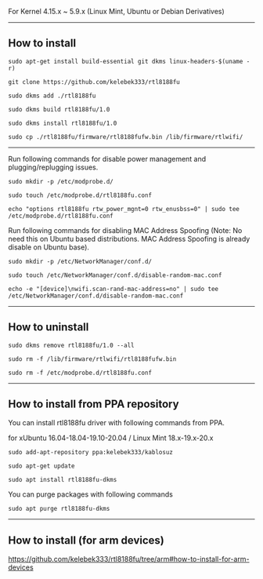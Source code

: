 For Kernel 4.15.x ~ 5.9.x (Linux Mint, Ubuntu or Debian Derivatives)

------------------

## How to install

`sudo apt-get install build-essential git dkms linux-headers-$(uname -r)`

`git clone https://github.com/kelebek333/rtl8188fu`

`sudo dkms add ./rtl8188fu`

`sudo dkms build rtl8188fu/1.0`

`sudo dkms install rtl8188fu/1.0`

`sudo cp ./rtl8188fu/firmware/rtl8188fufw.bin /lib/firmware/rtlwifi/`

------------------

Run following commands for disable power management and plugging/replugging issues.

`sudo mkdir -p /etc/modprobe.d/`

`sudo touch /etc/modprobe.d/rtl8188fu.conf`

`echo "options rtl8188fu rtw_power_mgnt=0 rtw_enusbss=0" | sudo tee /etc/modprobe.d/rtl8188fu.conf`


Run following commands for disabling MAC Address Spoofing (Note: No need this on Ubuntu based distributions. MAC Address Spoofing is already disable on Ubuntu base).

`sudo mkdir -p /etc/NetworkManager/conf.d/`

`sudo touch /etc/NetworkManager/conf.d/disable-random-mac.conf`

`echo -e "[device]\nwifi.scan-rand-mac-address=no" | sudo tee /etc/NetworkManager/conf.d/disable-random-mac.conf`


------------------

## How to uninstall

`sudo dkms remove rtl8188fu/1.0 --all`

`sudo rm -f /lib/firmware/rtlwifi/rtl8188fufw.bin`

`sudo rm -f /etc/modprobe.d/rtl8188fu.conf`


------------------

## How to install from PPA repository

You can install rtl8188fu driver with following commands from PPA.

for xUbuntu 16.04-18.04-19.10-20.04 / Linux Mint 18.x-19.x-20.x

`sudo add-apt-repository ppa:kelebek333/kablosuz`

`sudo apt-get update`

`sudo apt install rtl8188fu-dkms`


You can purge packages with following commands

`sudo apt purge rtl8188fu-dkms`

------------------

## How to install (for arm devices)

https://github.com/kelebek333/rtl8188fu/tree/arm#how-to-install-for-arm-devices
